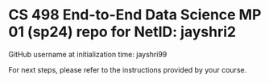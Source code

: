 # CS 498 End-to-End Data Science MP 01 (sp24) repo for NetID: jayshri2

GitHub username at initialization time: jayshri99

For next steps, please refer to the instructions provided by your course.
